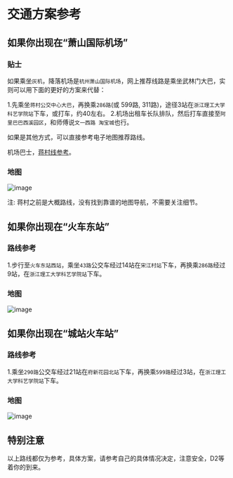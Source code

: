 # 交通方案参考

## 如果你出现在“萧山国际机场”

### 贴士

如果乘坐`灰机`，降落机场是`杭州萧山国际机场`，网上推荐线路是乘坐武林门大巴，实则可以用下面的更好的方案来代替：

1.先乘坐`蒋村公交中心大巴`，再换乘`286路`(或 599路, 311路)，途径3站在`浙江理工大学科艺学院站`下车，或打车，约40左右。
2.机场出租车长队排队，然后打车直接至`阿里巴巴西溪园区`，和师傅说`文一西路 淘宝城`也行。

如果是其他方式，可以直接参考电子地图推荐路线。

机场巴士，[蒋村线参考](http://bus.hangzhou.com.cn/line.php?line_id=838)。

### 地图

![image](assets/img/traffic-plan-a.png)

注: 蒋村之前是大概路线，没有找到靠谱的地图导航，不需要关注细节。

## 如果你出现在“火车东站”

### 路线参考

1.步行至`火车东站西站`，乘坐`43路`公交车经过14站在`宋江村站`下车，再换乘`286路`经过9站，在`浙江理工大学科艺学院站`下车。

### 地图

![image](assets/img/traffic-plan-b.png)

## 如果你出现在“城站火车站”

### 路线参考

1.乘坐`290路`公交车经过21站在`府新花园北站`下车，再换乘`599路`经过3站，在`浙江理工大学科艺学院站`下车。

### 地图

![image](assets/img/traffic-plan-c.png)

## 特别注意

以上路线都仅为参考，具体方案，请参考自己的具体情况决定，注意安全，D2等着你的到来。
